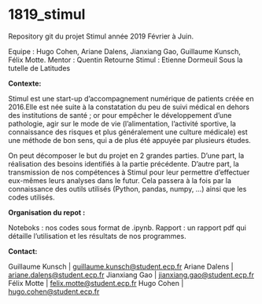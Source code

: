 # 1819_stimul

Repository git du projet Stimul année 2019 Février à Juin.

Equipe : Hugo Cohen, Ariane Dalens, Jianxiang Gao, Guillaume Kunsch, Félix Motte.
Mentor : Quentin Retourne
Stimul : Etienne Dormeuil
Sous la tutelle de Latitudes



**Contexte:**

Stimul est une start-up d’accompagnement numérique de patients créée en 2016.Elle est née suite à la constatation du peu de suivi médical en dehors des institutions de santé ; or pour empêcher le développement d’une pathologie, agir sur le mode de vie (l’alimentation, l’activité sportive, la connaissance des risques et plus généralement une culture médicale) est une méthode de bon sens, qui a de plus été appuyée par plusieurs études.

On peut décomposer le but du projet en 2 grandes parties. D’une part, la réalisation des besoins identifiés à la partie précédente. 
D’autre part, la transmission de nos compétences à Stimul pour leur permettre d’effectuer eux-mêmes leurs analyses dans le futur. Cela passera à la fois par la connaissance des outils utilisés (Python, pandas, numpy, …) ainsi que les codes utilisés. 


**Organisation du repot :**

Noteboks : nos codes sous format de .ipynb. 
Rapport : un rapport pdf qui détaille l’utilisation et les résultats de nos programmes.


**Contact:**

Guillaume Kunsch | guillaume.kunsch@student.ecp.fr
Ariane Dalens | ariane.dalens@student.ecp.fr
Jianxiang Gao | jianxiang.gao@student.ecp.fr
Félix Motte | felix.motte@student.ecp.fr
Hugo Cohen | hugo.cohen@student.ecp.fr